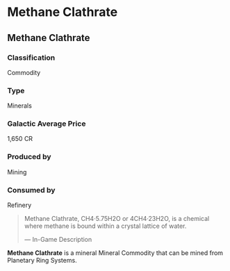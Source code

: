 # Methane Clathrate
## Methane Clathrate

### Classification

Commodity

### Type

Minerals

### Galactic Average Price

1,650 CR

### Produced by

Mining

### Consumed by

Refinery

> 
> 
> Methane Clathrate, CH4·5.75H2O or 4CH4·23H2O, is a chemical where methane is bound within a crystal lattice of water.
> 
> 
> — In-Game Description
> 

**Methane Clathrate** is a mineral Mineral Commodity that can be mined from Planetary Ring Systems.